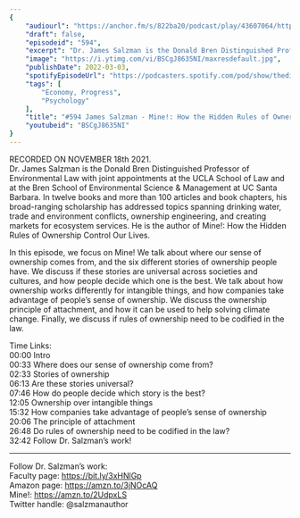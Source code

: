 ```yaml
---
{
	"audiourl": "https://anchor.fm/s/822ba20/podcast/play/43607064/https%3A%2F%2Fd3ctxlq1ktw2nl.cloudfront.net%2Fstaging%2F2021-10-19%2F93b8965c-9558-86ac-4b88-321680b9545a.m4a",
	"draft": false,
	"episodeid": "594",
	"excerpt": "Dr. James Salzman is the Donald Bren Distinguished Professor of Environmental Law with joint appointments at the UCLA School of Law and at the Bren School of Environmental Science & Management at UC Santa Barbara. In twelve books and more than 100 articles and book chapters, his broad-ranging scholarship has addressed topics spanning drinking water, trade and environment conflicts, ownership engineering, and creating markets for ecosystem services. He is the author of Mine!: How the Hidden Rules of Ownership Control Our Lives.",
	"image": "https://i.ytimg.com/vi/BSCgJ8635NI/maxresdefault.jpg",
	"publishDate": 2022-03-03,
	"spotifyEpisodeUrl": "https://podcasters.spotify.com/pod/show/thedissenter/episodes/594-James-Salzman---Mine--How-the-Hidden-Rules-of-Ownership-Control-Our-Lives-e1ah9io",
	"tags": [
		"Economy, Progress",
		"Psychology"
	],
	"title": "#594 James Salzman - Mine!: How the Hidden Rules of Ownership Control Our Lives",
	"youtubeid": "BSCgJ8635NI"
}
---
```

RECORDED ON NOVEMBER 18th 2021.  
Dr. James Salzman is the Donald Bren Distinguished Professor of Environmental Law with joint appointments at the UCLA School of Law and at the Bren School of Environmental Science & Management at UC Santa Barbara. In twelve books and more than 100 articles and book chapters, his broad-ranging scholarship has addressed topics spanning drinking water, trade and environment conflicts, ownership engineering, and creating markets for ecosystem services. He is the author of Mine!: How the Hidden Rules of Ownership Control Our Lives.

In this episode, we focus on Mine! We talk about where our sense of ownership comes from, and the six different stories of ownership people have. We discuss if these stories are universal across societies and cultures, and how people decide which one is the best. We talk about how ownership works differently for intangible things, and how companies take advantage of people’s sense of ownership. We discuss the ownership principle of attachment, and how it can be used to help solving climate change. Finally, we discuss if rules of ownership need to be codified in the law.

Time Links:  
<time>00:00</time> Intro  
<time>00:33</time> Where does our sense of ownership come from?  
<time>02:33</time> Stories of ownership  
<time>06:13</time> Are these stories universal?  
<time>07:46</time> How do people decide which story is the best?  
<time>12:05</time> Ownership over intangible things  
<time>15:32</time> How companies take advantage of people’s sense of ownership  
<time>20:06</time> The principle of attachment  
<time>26:48</time> Do rules of ownership need to be codified in the law?  
<time>32:42</time> Follow Dr. Salzman’s work!

---

Follow Dr. Salzman’s work:  
Faculty page: https://bit.ly/3xHNlGp  
Amazon page: https://amzn.to/3jNOcAQ  
Mine!: https://amzn.to/2UdpxLS  
Twitter handle: @salzmanauthor
